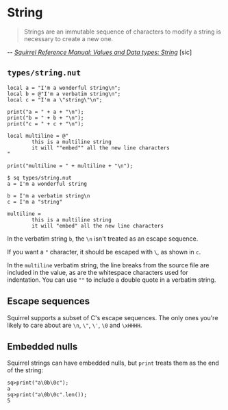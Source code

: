 # String

> Strings are an immutable sequence of characters to modify a string is necessary to create a new one.

-- *[Squirrel Reference Manual: Values and Data types: String](http://www.squirrel-lang.org/doc/squirrel3.html#d0e473)* [sic]

## `types/string.nut`

[//]: # (sq types/string.nut)

```
local a = "I'm a wonderful string\n";
local b = @"I'm a verbatim string\n";
local c = "I'm a \"string\"\n";

print("a = " + a + "\n");
print("b = " + b + "\n");
print("c = " + c + "\n");

local multiline = @"
        this is a multiline string
        it will ""embed"" all the new line characters
"

print("multiline = " + multiline + "\n");
```

```
$ sq types/string.nut
a = I'm a wonderful string

b = I'm a verbatim string\n
c = I'm a "string"

multiline = 
        this is a multiline string
        it will "embed" all the new line characters

```

[//]: # (END)

In the verbatim string `b`, the `\n` isn't treated as an escape sequence.

If you want a `"` character, it should be escaped with `\`, as shown in `c`.

In the `multiline` verbatim string, the line breaks from the source file are included in the value, as are the whitespace characters used for indentation. You can use `""` to include a double quote in a verbatim string.

## Escape sequences

Squirrel supports a subset of C's escape sequences. The only ones you're likely to care about are `\n`, `\"`, `\'`, `\0` and `\xHHHH`.

## Embedded nulls

Squirrel strings can have embedded nulls, but `print` treats them as the end of the string:

```
sq>print("a\0b\0c");
a
sq>print("a\0b\0c".len());
5
```

